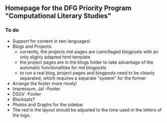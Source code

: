## Homepage for the DFG Priority Program "Computational Literary Studies"

### To do
- Support for content in two languages!
- Blogs and Projects:
  - currently, the projects md-pages are camoflaged blogposts with an only slighly adapted html template
  - the project pages are in the blogs folder to take advantage of the automatic functionalities for md blogposts
  - to run a real blog, project pages and blogposts need to be cleanly separated, which requires a separate "system" for the former
- Arrange the footer more nicely!
- Impressum, Ja! -Footer
- DSGV -Footer
- Blocksatz?
- Photos and Graphs for the sidebar
- The red in the layout should be adjusted to the tone used in the letters of the logo.
